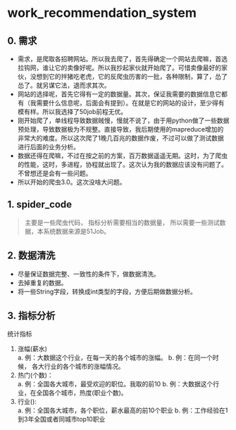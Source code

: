 # work_recommendation_system
## 0. 需求
- 需求，是爬取各招聘网站。所以我去爬了，首先得确定一个网站去爬嘛，首选拉钩网，谁让它的卖像好呢。所以我抄起家伙就开始爬了。可惜卖像最好的家伙，没想到它的拌猪吃老虎，它的反爬虫历害的一批，各种限制，算了，怂了怂了。就另谋它法，退而求其次。  
- 网站的选择呢，首先它得有一定的数据量。其次，保证我需要的数据信息它都有（我需要什么信息呢，后面会有提到）。在就是它的网站的设计，至少得有模有样。所以我选择了50job前程无优。  
- 刚开始爬了，单线程导致数据贼慢，慢就不说了，由于用python做了一些数据预处理，导致数据极为不规整。直接导致，我后期使用的mapreduce增加的非常大的难度。所以这次爬了1晚几百兆的数据作废，不过可以做了测试数据进行后面的业务分析。  
- 数据还得在爬嘛，不过在按之前的方案，百万数据遥遥无期。这时，为了爬虫的性能，这时，多进程，协程就出现了。这次认为我的数据应该没有问题了。不曾想还是会有一些问题。  
- 所以开始的爬虫3.0。这次没啥大问题。

## 1. spider_code
>  主要是一些爬虫代码， 指标分析需要相当的数据量， 所以需要一些测试数据，本系统数据来源是51Job。

## 2. 数据清洗
- 尽量保证数据完整、一致性的条件下，做数据清洗。
- 去掉重复的数据。
- 将一些String字段，转换成int类型的字段，方便后期做数据分析。

## 3. 指标分析
统计指标  
1. 涨幅(薪水)  
	a. 例：大数据这个行业，在每一天的各个城市的涨幅。
	b. 例：在同一个时候， 各大行业的各个城市的涨幅情况。
2. 热门(个数)：  
	a. 例：全国各大城市，最受欢迎的职位。我取的前10
	b. 例：大数据这个行业，在全国各个城市，热度(职业个数)。
3. 行业():  
	a. 例：全国各大城市，各个职位，薪水最高的前10个职业
	b. 例：工作经验在1到3年全国或者同城市top10职业
